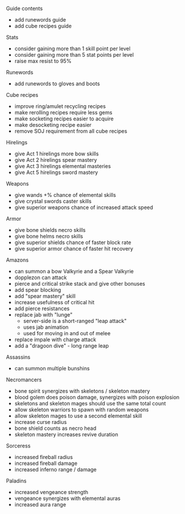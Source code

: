 Guide contents
- add runewords guide
- add cube recipes guide

Stats
- consider gaining more than 1 skill point per level
- consider gaining more than 5 stat points per level
- raise max resist to 95%

Runewords
- add runewords to gloves and boots

Cube recipes
- improve ring/amulet recycling recipes
- make rerolling recipes require less gems
- make socketing recipes easier to acquire
- make desocketing recipe easier
- remove SOJ requirement from all cube recipes

Hirelings
- give Act 1 hirelings more bow skills
- give Act 2 hirelings spear mastery
- give Act 3 hirelings elemental masteries
- give Act 5 hirelings sword mastery

Weapons
- give wands +% chance of elemental skills
- give crystal swords caster skills
- give superior weapons chance of increased attack speed

Armor
- give bone shields necro skills
- give bone helms necro skills
- give superior shields chance of faster block rate
- give superior armor chance of faster hit recovery

Amazons
- can summon a bow Valkyrie and a Spear Valkyrie
- dopplezon can attack
- pierce and critical strike stack and give other bonuses
- add spear blocking
- add "spear mastery" skill
- increase usefulness of critical hit
- add pierce resistances
- replace jab with "lunge"
  - server-side is a short-ranged "leap attack"
  - uses jab animation
  - used for moving in and out of melee
- replace impale with charge attack
- add a "dragoon dive" - long range leap

Assassins
- can summon multiple bunshins

Necromancers
- bone spirit synergizes with skeletons / skeleton mastery
- blood golem does poison damage, synergizes with poison explosion
- skeletons and skeleton mages should use the same total count
- allow skeleton warriors to spawn with random weapons
- allow skeleton mages to use a second elemental skill
- increase curse radius
- bone shield counts as necro head
- skeleton mastery increases revive duration

Sorceress
- increased fireball radius
- increased fireball damage
- increased inferno range / damage

Paladins
- increased vengeance strength
- vengeance synergizes with elemental auras
- increased aura range